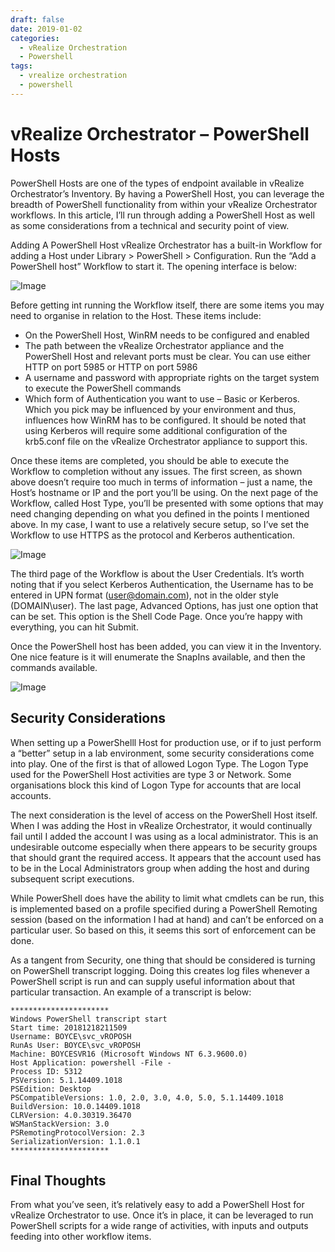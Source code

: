 ```yaml
---
draft: false
date: 2019-01-02
categories:
  - vRealize Orchestration
  - Powershell
tags:
  - vrealize orchestration
  - powershell
---
```

# vRealize Orchestrator – PowerShell Hosts

PowerShell Hosts are one of the types of endpoint available in vRealize Orchestrator’s Inventory. By having a PowerShell Host, you can leverage the breadth of PowerShell functionality from within your vRealize Orchestrator workflows. In this article, I’ll run through adding a PowerShell Host as well as some considerations from a technical and security point of view.

Adding A PowerShell Host
vRealize Orchestrator has a built-in Workflow for adding a Host under Library > PowerShell > Configuration. Run the “Add a PowerShell host” Workflow to start it. The opening interface is below:

![Image](../media/2019-01-02-001.png)

<!-- more -->
Before getting int running the Workflow itself, there are some items you may need to organise in relation to the Host. These items include:

* On the PowerShell Host, WinRM needs to be configured and enabled
* The path between the vRealize Orchestrator appliance and the PowerShell Host and relevant ports must be clear. You can use either HTTP on port 5985 or HTTP on port 5986
* A username and password with appropriate rights on the target system to execute the PowerShell commands
* Which form of Authentication you want to use – Basic or Kerberos. Which you pick may be influenced by your environment and thus, influences how WinRM has to be configured. It should be noted that using Kerberos will require some additional configuration of the krb5.conf file on the vRealize Orchestrator appliance to support this.

Once these items are completed, you should be able to execute the Workflow to completion without any issues. The first screen, as shown above doesn’t require too much in terms of information – just a name, the Host’s hostname or IP and the port you’ll be using. On the next page of the Workflow, called Host Type, you’ll be presented with some options that may need changing depending on what you defined in the points I mentioned above. In my case, I want to use a relatively secure setup, so I’ve set the Workflow to use HTTPS as the protocol and Kerberos authentication.

![Image](../media/2019-01-02-002.png)

The third page of the Workflow is about the User Credentials. It’s worth noting that if you select Kerberos Authentication, the Username has to be entered in UPN format (user@domain.com), not in the older style (DOMAIN\user). The last page, Advanced Options, has just one option that can be set. This option is the Shell Code Page. Once you’re happy with everything, you can hit Submit.

Once the PowerShell host has been added, you can view it in the Inventory. One nice feature is it will enumerate the SnapIns available, and then the commands available.

![Image](../media/2019-01-02-003.png)

## Security Considerations
When setting up a PowerShelll Host for production use, or if to just perform a “better” setup in a lab environment, some security considerations come into play. One of the first is that of allowed Logon Type. The Logon Type used for the PowerShell Host activities are type 3 or Network. Some organisations block this kind of Logon Type for accounts that are local accounts.

The next consideration is the level of access on the PowerShell Host itself. When I was adding the Host in vRealize Orchestrator, it would continually fail until I added the account I was using as a local administrator. This is an undesirable outcome especially when there appears to be security groups that should grant the required access. It appears that the account used has to be in the Local Administrators group when adding the host and during subsequent script executions.

While PowerShell does have the ability to limit what cmdlets can be run, this is implemented based on a profile specified during a PowerShell Remoting session (based on the information I had at hand) and can’t be enforced on a particular user. So based on this, it seems this sort of enforcement can be done.

As a tangent from Security, one thing that should be considered is turning on PowerShell transcript logging. Doing this creates log files whenever a PowerShell script is run and can supply useful information about that particular transaction. An example of a transcript is below:
```
**********************
Windows PowerShell transcript start
Start time: 20181218211509
Username: BOYCE\svc_vROPOSH
RunAs User: BOYCE\svc_vROPOSH
Machine: BOYCESVR16 (Microsoft Windows NT 6.3.9600.0)
Host Application: powershell -File -
Process ID: 5312
PSVersion: 5.1.14409.1018
PSEdition: Desktop
PSCompatibleVersions: 1.0, 2.0, 3.0, 4.0, 5.0, 5.1.14409.1018
BuildVersion: 10.0.14409.1018
CLRVersion: 4.0.30319.36470
WSManStackVersion: 3.0
PSRemotingProtocolVersion: 2.3
SerializationVersion: 1.1.0.1
**********************
```

## Final Thoughts
From what you’ve seen, it’s relatively easy to add a PowerShell Host for vRealize Orchestrator to use. Once it’s in place, it can be leveraged to run PowerShell scripts for a wide range of activities, with inputs and outputs feeding into other workflow items.
